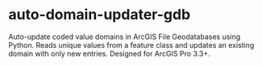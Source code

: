 # auto-domain-updater-gdb
Auto-update coded value domains in ArcGIS File Geodatabases using Python. Reads unique values from a feature class and updates an existing domain with only new entries. Designed for ArcGIS Pro 3.3+.

